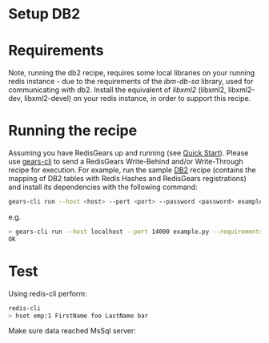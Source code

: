 # Setup DB2

# Requirements

Note, running the db2 recipe, requires some local libraries on your running redis instance - due to the requirements of the *ibm-db-sa* library, used for communicating with db2.  Install the equivalent of *libxml2* (libxml2, libxml2-dev, libxml2-devel) on your redis instance, in order to support this recipe.

# Running the recipe
Assuming you have RedisGears up and running (see [Quick Start](https://oss.redislabs.com/redisgears/quickstart.html)). Please use <a href="https://github.com/RedisGears/gears-cli">gears-cli</a> to send a RedisGears Write-Behind and/or Write-Through recipe for execution. For example, run the sample [DB2](example.py) recipe (contains the mapping of DB2 tables with Redis Hashes and RedisGears registrations) and install its dependencies with the following command:

```bash
gears-cli run --host <host> --port <port> --password <password> example.py --requirements requirements.txt
```
e.g.
```bash
> gears-cli run --host localhost --port 14000 example.py --requirements requirements.txt
OK
```

# Test
Using redis-cli perform:
```bash
redis-cli
> hset emp:1 FirstName foo LastName bar
```

Make sure data reached MsSql server:
